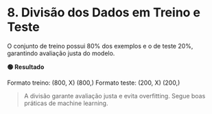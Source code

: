 # 8. Divisão dos Dados em Treino e Teste

O conjunto de treino possui 80% dos exemplos e o de teste 20%, garantindo avaliação justa do modelo.


**🟢 Resultado**

Formato treino: (800, X) (800,)
Formato teste: (200, X) (200,)

> A divisão garante avaliação justa e evita overfitting. Segue boas práticas de machine learning.
